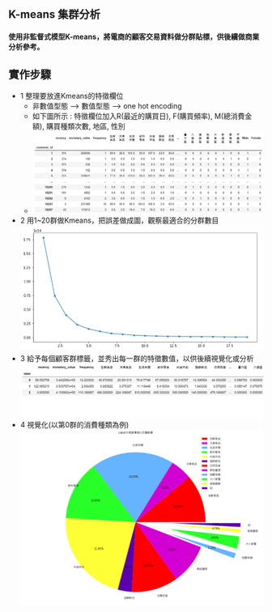 ## K-means 集群分析
#### 使用非監督式模型K-means，將電商的顧客交易資料做分群貼標，供後續做商業分析參考。

## 實作步驟
* 1 整理要放進Kmeans的特徵欄位
  * 非數值型態 --> 數值型態 --> one hot encoding
  * 如下圖所示 : 特徵欄位加入R(最近的購買日), F(購買頻率), M(總消費金額), 購買種類次數, 地區, 性別
  * ![image](https://github.com/ChihYangLin/kmeans_and_rmf_analysis/blob/master/demo_photos/kmeans.png)
* 2 用1~20群做Kmeans，把誤差做成圖，觀察最適合的分群數目
  ![image](https://github.com/ChihYangLin/kmeans_and_rmf_analysis/blob/master/demo_photos/cluster_error.png)
* 3 給予每個顧客群標籤，並秀出每一群的特徵數值，以供後續視覺化或分析
  ![image](https://github.com/ChihYangLin/kmeans_and_rmf_analysis/blob/master/demo_photos/results.png)
* 4 視覺化(以第0群的消費種類為例)
  ![image](https://github.com/ChihYangLin/kmeans_and_rmf_analysis/blob/master/demo_photos/category.png)

